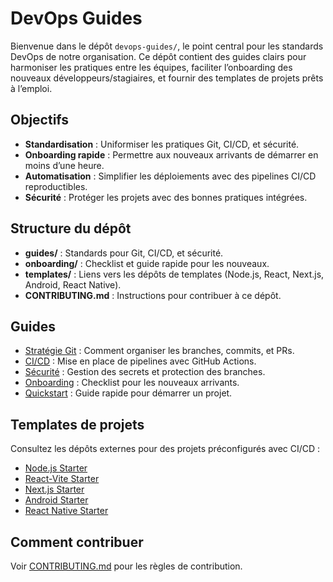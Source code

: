 # DevOps Guides

Bienvenue dans le dépôt `devops-guides/`, le point central pour les standards DevOps de notre organisation. Ce dépôt contient des guides clairs pour harmoniser les pratiques entre les équipes, faciliter l’onboarding des nouveaux développeurs/stagiaires, et fournir des templates de projets prêts à l’emploi.

## Objectifs
- **Standardisation** : Uniformiser les pratiques Git, CI/CD, et sécurité.
- **Onboarding rapide** : Permettre aux nouveaux arrivants de démarrer en moins d’une heure.
- **Automatisation** : Simplifier les déploiements avec des pipelines CI/CD reproductibles.
- **Sécurité** : Protéger les projets avec des bonnes pratiques intégrées.

## Structure du dépôt
- **guides/** : Standards pour Git, CI/CD, et sécurité.
- **onboarding/** : Checklist et guide rapide pour les nouveaux.
- **templates/** : Liens vers les dépôts de templates (Node.js, React, Next.js, Android, React Native).
- **CONTRIBUTING.md** : Instructions pour contribuer à ce dépôt.

## Guides
- [Stratégie Git](guides/git-strategy.md) : Comment organiser les branches, commits, et PRs.
- [CI/CD](guides/ci-cd.md) : Mise en place de pipelines avec GitHub Actions.
- [Sécurité](guides/security.md) : Gestion des secrets et protection des branches.
- [Onboarding](onboarding/checklist.md) : Checklist pour les nouveaux arrivants.
- [Quickstart](onboarding/quickstart.md) : Guide rapide pour démarrer un projet.

## Templates de projets
Consultez les dépôts externes pour des projets préconfigurés avec CI/CD :
- [Node.js Starter](https://github.com/your-org/node-starter)
- [React-Vite Starter](https://github.com/your-org/react-vite-starter)
- [Next.js Starter](https://github.com/your-org/nextjs-starter)
- [Android Starter](https://github.com/your-org/android-starter)
- [React Native Starter](https://github.com/your-org/react-native-starter)

## Comment contribuer
Voir [CONTRIBUTING.md](CONTRIBUTING.md) pour les règles de contribution.